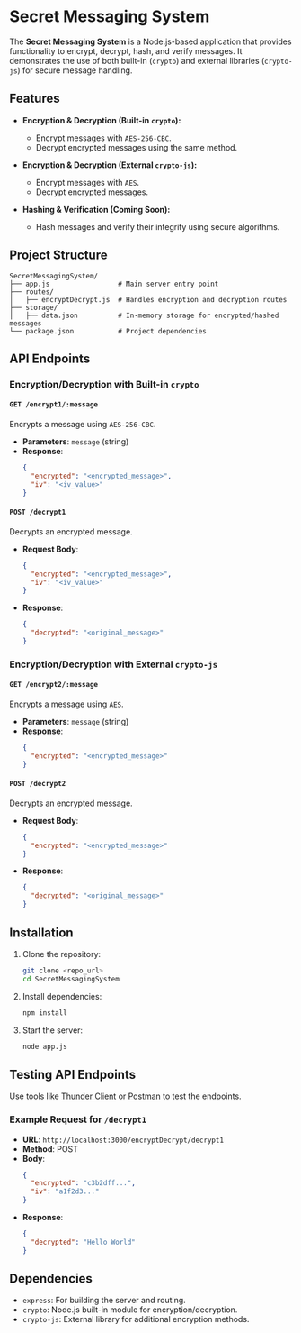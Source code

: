 # Secret Messaging System

The **Secret Messaging System** is a Node.js-based application that provides functionality to encrypt, decrypt, hash, and verify messages. It demonstrates the use of both built-in (`crypto`) and external libraries (`crypto-js`) for secure message handling.

## Features

- **Encryption & Decryption (Built-in `crypto`):**
  - Encrypt messages with `AES-256-CBC`.
  - Decrypt encrypted messages using the same method.

- **Encryption & Decryption (External `crypto-js`):**
  - Encrypt messages with `AES`.
  - Decrypt encrypted messages.

- **Hashing & Verification (Coming Soon):**
  - Hash messages and verify their integrity using secure algorithms.

## Project Structure

```
SecretMessagingSystem/
├── app.js                 # Main server entry point
├── routes/
│   ├── encryptDecrypt.js  # Handles encryption and decryption routes
├── storage/
│   ├── data.json          # In-memory storage for encrypted/hashed messages
└── package.json           # Project dependencies
```

## API Endpoints

### Encryption/Decryption with Built-in `crypto`

#### `GET /encrypt1/:message`
Encrypts a message using `AES-256-CBC`.
- **Parameters**: `message` (string)
- **Response**:
  ```json
  {
    "encrypted": "<encrypted_message>",
    "iv": "<iv_value>"
  }
  ```

#### `POST /decrypt1`
Decrypts an encrypted message.
- **Request Body**:
  ```json
  {
    "encrypted": "<encrypted_message>",
    "iv": "<iv_value>"
  }
  ```
- **Response**:
  ```json
  {
    "decrypted": "<original_message>"
  }
  ```

### Encryption/Decryption with External `crypto-js`

#### `GET /encrypt2/:message`
Encrypts a message using `AES`.
- **Parameters**: `message` (string)
- **Response**:
  ```json
  {
    "encrypted": "<encrypted_message>"
  }
  ```

#### `POST /decrypt2`
Decrypts an encrypted message.
- **Request Body**:
  ```json
  {
    "encrypted": "<encrypted_message>"
  }
  ```
- **Response**:
  ```json
  {
    "decrypted": "<original_message>"
  }
  ```

## Installation

1. Clone the repository:
   ```bash
   git clone <repo_url>
   cd SecretMessagingSystem
   ```

2. Install dependencies:
   ```bash
   npm install
   ```

3. Start the server:
   ```bash
   node app.js
   ```

## Testing API Endpoints

Use tools like [Thunder Client](https://www.thunderclient.com/) or [Postman](https://www.postman.com/) to test the endpoints.

### Example Request for `/decrypt1`
- **URL**: `http://localhost:3000/encryptDecrypt/decrypt1`
- **Method**: POST
- **Body**:
  ```json
  {
    "encrypted": "c3b2dff...",
    "iv": "a1f2d3..."
  }
  ```
- **Response**:
  ```json
  {
    "decrypted": "Hello World"
  }
  ```

## Dependencies

- `express`: For building the server and routing.
- `crypto`: Node.js built-in module for encryption/decryption.
- `crypto-js`: External library for additional encryption methods.

